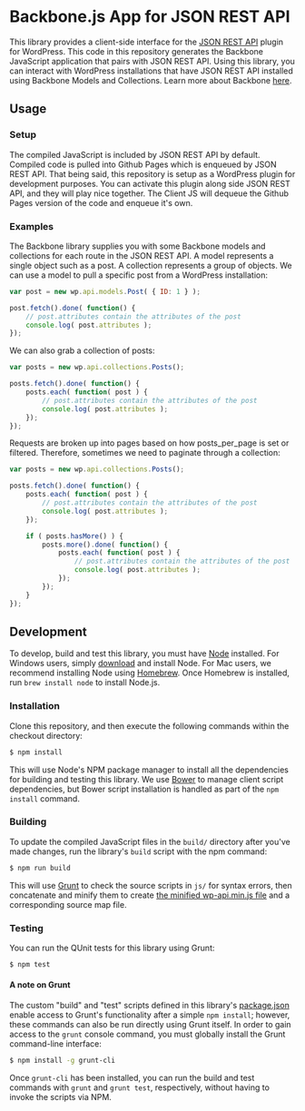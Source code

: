 Backbone.js App for JSON REST API
==============

This library provides a client-side interface for the [JSON REST API](https://github.com/WP-API/WP-API) plugin for WordPress. This code in this repository generates the Backbone JavaScript application that pairs with JSON REST API. Using this library, you can interact with WordPress installations that have JSON REST API installed using Backbone Models and Collections. Learn more about Backbone [here](http://backbonejs.org/).

## Usage

### Setup
The compiled JavaScript is included by JSON REST API by default. Compiled code is pulled into Github Pages which is enqueued by JSON REST API. That being said, this repository is setup as a WordPress plugin for development purposes. You can activate this plugin along side JSON REST API, and they will play nice together. The Client JS will dequeue the Github Pages version of the code and enqueue it's own. 

### Examples
The Backbone library supplies you with some Backbone models and collections for each route in the JSON REST API. A model
represents a single object such as a post. A collection represents a group of objects. We can use a model to pull a
specific post from a WordPress installation:

```javascript
var post = new wp.api.models.Post( { ID: 1 } );

post.fetch().done( function() {
    // post.attributes contain the attributes of the post
    console.log( post.attributes );
});
```

We can also grab a collection of posts:

```javascript
var posts = new wp.api.collections.Posts();

posts.fetch().done( function() {
    posts.each( function( post ) {
        // post.attributes contain the attributes of the post
        console.log( post.attributes );
    });
});
```

Requests are broken up into pages based on how posts_per_page is set or filtered. Therefore, sometimes we need to
paginate through a collection:

```javascript
var posts = new wp.api.collections.Posts();

posts.fetch().done( function() {
    posts.each( function( post ) {
        // post.attributes contain the attributes of the post
        console.log( post.attributes );
    });

    if ( posts.hasMore() ) {
        posts.more().done( function() {
            posts.each( function( post ) {
                // post.attributes contain the attributes of the post
                console.log( post.attributes );
            });
        });
    }
});
```

## Development

To develop, build and test this library, you must have [Node](http://nodejs.org) installed. For Windows users, simply [download](http://nodejs.org/download/) and install Node. For Mac users, we recommend installing Node using [Homebrew](http://mxcl.github.com/homebrew/). Once Homebrew is installed, run `brew install node` to install Node.js.

### Installation

Clone this repository, and then execute the following commands within the checkout directory:
```bash
$ npm install
```
This will use Node's NPM package manager to install all the dependencies for building and testing this library. We use [Bower](http://bower.io) to manage client script dependencies, but Bower script installation is handled as part of the `npm install` command.

### Building

To update the compiled JavaScript files in the `build/` directory after you've made changes, run the library's `build` script with the npm command:
```bash
$ npm run build
```
This will use [Grunt](http://gruntjs.com) to check the source scripts in `js/` for syntax errors, then concatenate and minify them to create [the minified wp-api.min.js file](build/js/wp-api.min.js) and a corresponding source map file.

### Testing

You can run the QUnit tests for this library using Grunt:
```bash
$ npm test
```

#### A note on Grunt

The custom "build" and "test" scripts defined in this library's [package.json](package.json) enable access to Grunt's functionality after a simple `npm install`; however, these commands can also be run directly using Grunt itself. In order to gain access to the `grunt` console command, you must globally install the Grunt command-line interface:
```bash
$ npm install -g grunt-cli
```
Once `grunt-cli` has been installed, you can run the build and test commands with `grunt` and `grunt test`, respectively, without having to invoke the scripts via NPM.
